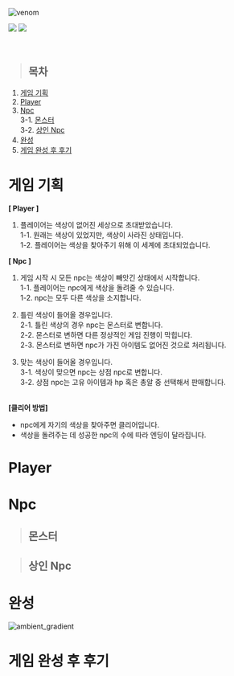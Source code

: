 ![venom](https://capsule-render.vercel.app/api?type=venom&height=200&text=Find%20My%20Color.&fontSize=70&color=0:FFE359,200:EF3054&stroke=EF3054)

<p>
  <img src="https://img.shields.io/badge/-Unity-000000?logo=unity&style=flat"/>
  <img src="https://img.shields.io/badge/-C%23-b678c4?logo=Csharp&style=flat"/>
</p><br/>


> ## 목차
1. [게임 기획](#게임-기획)
2. [Player](#player)
3. [Npc](#npc)<br/>
3-1. [몬스터](#몬스터)<br/>
3-2. [상인 Npc](#상인-npc)<br/>
5. [완성](#완성)
6. [게임 완성 후 후기](#게임-완성-후-후기)

# 게임 기획
<p>
  
  <b>[ Player ]</b><br/>
  1. 플레이어는 색상이 없어진 세상으로 초대받았습니다.<br/>
  1-1. 원래는 색상이 있었지만, 색상이 사라진 상태입니다.<br/>
  1-2. 플레이어는 색상을 찾아주기 위해 이 세계에 초대되었습니다.<br/>

  <b>[ Npc ]</b><br/>
  1. 게임 시작 시 모든 npc는 색상이 빼앗긴 상태에서 시작합니다.<br/>
  1-1. 플레이어는 npc에게 색상을 돌려줄 수 있습니다.<br/>
  1-2. npc는 모두 다른 색상을 소지합니다.<br/>
  
  2. 틀린 색상이 들어올 경우입니다.<br/>
  2-1. 틀린 색상의 경우 npc는 몬스터로 변합니다.<br/>
  2-2. 몬스터로 변하면 다른 정상적인 게임 진행이 막힙니다.<br/>
  2-3. 몬스터로 변하면 npc가 가진 아이템도 없어진 것으로 처리됩니다.<br/>
  
  3. 맞는 색상이 들어올 경우입니다.<br/>
  3-1. 색상이 맞으면 npc는 상점 npc로 변합니다.<br/>
  3-2. 상점 npc는 고유 아이템과 hp 혹은 총알 중 선택해서 판매합니다.<br/><br/>
  
  <b>[클리어 방법]</b><br/>
   - npc에게 자기의 색상을 찾아주면 클리어입니다.
   - 색상을 돌려주는 데 성공한 npc의 수에 따라 엔딩이 달라집니다.
</p>


# Player


# Npc

> ## 몬스터

> ## 상인 Npc

# 완성


![ambient_gradient][ambient_gradient]

# 게임 완성 후 후기



[ambient_gradient]: https://github-readme-stats.vercel.app/api?username=anuraghazra&show_icons=true&hide=contribs,prs&cache_seconds=86400&theme=ambient_gradient
[add-theme]: https://github.com/anuraghazra/github-readme-stats/edit/master/themes/index.js
